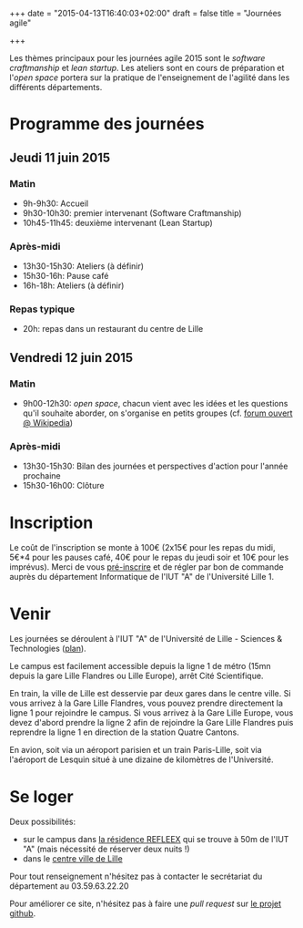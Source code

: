 +++
date = "2015-04-13T16:40:03+02:00"
draft = false
title = "Journées agile"

+++

Les thèmes principaux pour les journées agile 2015 sont le *software craftmanship* et *lean startup*.
Les ateliers sont en cours de préparation et l'*open space* portera sur la pratique de l'enseignement 
de l'agilité  dans les différents départements.


# Programme des journées

## Jeudi 11 juin 2015

### Matin

* 9h-9h30: Accueil
* 9h30-10h30: premier intervenant (Software Craftmanship)
* 10h45-11h45: deuxième intervenant (Lean Startup)

### Après-midi

* 13h30-15h30: Ateliers (à définir)
* 15h30-16h: Pause café
* 16h-18h: Ateliers (à définir)

### Repas typique

* 20h: repas dans un restaurant du centre de Lille

## Vendredi 12 juin 2015

### Matin

* 9h00-12h30: *open space*, chacun vient avec les idées et les questions qu'il
souhaite aborder, on s'organise en petits groupes (cf. [forum ouvert @ Wikipedia](http://fr.wikipedia.org/wiki/Méthodologie_Forum_Ouvert))

### Après-midi

* 13h30-15h30: Bilan des journées et perspectives d'action pour l'année prochaine
* 15h30-16h00: Clôture

# Inscription

Le coût de l'inscription se monte à 100€ (2x15€ pour les repas du midi, 5€*4 pour les pauses café, 40€ pour le repas du jeudi soir et 10€ pour les imprévus). Merci de vous [pré-inscrire](https://docs.google.com/forms/d/1LrZt2Nm_SCUTldcA9sIwgWPVC9xHyp8XuRhe5SX9OlA/viewform?usp=send_form) et de régler par bon de commande auprès du département Informatique de l'IUT "A" de l'Université Lille 1.

# Venir

Les journées se déroulent à l'IUT "A" de l'Université de Lille - Sciences & Technologies ([plan](http://doc.univ-lille1.fr/digitalAssets/33/33822_plan_campus_2014_A4-A5.pdf)).

Le campus est facilement accessible depuis la ligne 1 de métro (15mn depuis la gare Lille 
Flandres ou Lille Europe), arrêt Cité Scientifique.

En train, la ville de Lille est desservie par deux gares dans le centre ville. Si vous 
arrivez à la Gare Lille Flandres, vous pouvez prendre directement la ligne 1 pour 
rejoindre le campus. Si vous arrivez à la Gare Lille Europe, vous devez d'abord prendre
la ligne 2 afin de rejoindre la Gare Lille Flandres puis reprendre la ligne 1 en 
direction de la station Quatre Cantons.

En avion, soit via un aéroport parisien et un train Paris-Lille, soit via 
l'aéroport de Lesquin situé à une dizaine de kilomètres de l'Université.

# Se loger

Deux possibilités:

* sur le campus dans [la résidence REFLEEX](http://reeflex.univ-lille.fr/Chercheur/Tarifs-et-reservation/) qui se trouve à 50m de l'IUT "A" (mais nécessité de réserver deux nuits !)
* dans le [centre ville de Lille](http://www.lilletourism.com)

Pour tout renseignement n'hésitez pas à contacter le secrétariat du département au 03.59.63.22.20

Pour améliorer ce site, n'hésitez pas à faire une *pull request* sur [le projet github](https://github.com/yannsq/iutagile2015).


